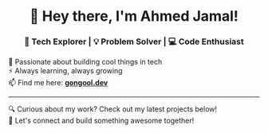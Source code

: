 <h1 align="center">👋 Hey there, I'm Ahmed Jamal!</h1>  
<h3 align="center">🚀 Tech Explorer | 💡 Problem Solver | 💻 Code Enthusiast</h3>  

🌟 Passionate about building cool things in tech  
⚡ Always learning, always growing  
📫 Find me here: **[gongool.dev](https://www.gongool.dev)**  

---

🔍 Curious about my work? Check out my latest projects below!  
💬 Let's connect and build something awesome together!  
